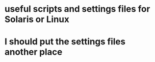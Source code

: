 # useful scripts and settings files for Solaris or Linux
# I should put the settings files another place
